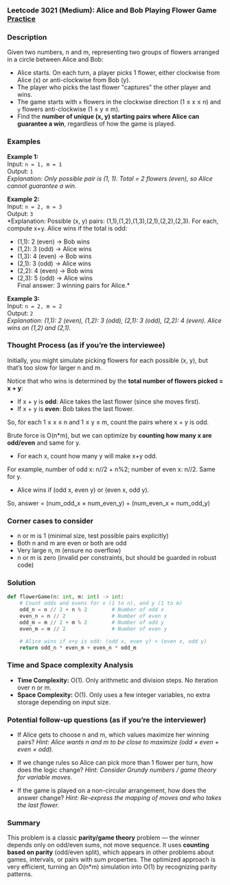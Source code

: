 ### Leetcode 3021 (Medium): Alice and Bob Playing Flower Game [Practice](https://leetcode.com/problems/alice-and-bob-playing-flower-game)

### Description  
Given two numbers, n and m, representing two groups of flowers arranged in a circle between Alice and Bob:
- Alice starts. On each turn, a player picks 1 flower, either clockwise from Alice (x) or anti-clockwise from Bob (y).
- The player who picks the last flower "captures" the other player and wins.
- The game starts with `x` flowers in the clockwise direction (1 ≤ x ≤ n) and `y` flowers anti-clockwise (1 ≤ y ≤ m).
- Find the **number of unique (x, y) starting pairs where Alice can guarantee a win**, regardless of how the game is played.

### Examples  

**Example 1:**  
Input: `n = 1, m = 1`  
Output: `1`  
*Explanation: Only possible pair is (1, 1). Total = 2 flowers (even), so Alice cannot guarantee a win.*

**Example 2:**  
Input: `n = 2, m = 3`  
Output: `3`  
*Explanation: Possible (x, y) pairs: (1,1),(1,2),(1,3),(2,1),(2,2),(2,3). For each, compute x+y. Alice wins if the total is odd:
- (1,1): 2 (even) → Bob wins  
- (1,2): 3 (odd) → Alice wins  
- (1,3): 4 (even) → Bob wins  
- (2,1): 3 (odd) → Alice wins  
- (2,2): 4 (even) → Bob wins  
- (2,3): 5 (odd) → Alice wins  
Final answer: 3 winning pairs for Alice.*

**Example 3:**  
Input: `n = 2, m = 2`  
Output: `2`  
*Explanation: (1,1): 2 (even), (1,2): 3 (odd), (2,1): 3 (odd), (2,2): 4 (even). Alice wins on (1,2) and (2,1).*

### Thought Process (as if you’re the interviewee)  

Initially, you might simulate picking flowers for each possible (x, y), but that’s too slow for larger n and m.

Notice that who wins is determined by the **total number of flowers picked = x + y**:
- If x + y is **odd**: Alice takes the last flower (since she moves first).
- If x + y is **even**: Bob takes the last flower.

So, for each 1 ≤ x ≤ n and 1 ≤ y ≤ m, count the pairs where x + y is odd.

Brute force is O(n\*m), but we can optimize by **counting how many x are odd/even** and same for y.
- For each x, count how many y will make x+y odd.

For example, number of odd x: n//2 + n%2; number of even x: n//2.
Same for y.

- Alice wins if (odd x, even y) or (even x, odd y).

So, answer = (num_odd_x × num_even_y) + (num_even_x × num_odd_y)

### Corner cases to consider  
- n or m is 1 (minimal size, test possible pairs explicitly)
- Both n and m are even or both are odd
- Very large n, m (ensure no overflow)
- n or m is zero (invalid per constraints, but should be guarded in robust code)

### Solution

```python
def flowerGame(n: int, m: int) -> int:
    # Count odds and evens for x (1 to n), and y (1 to m)
    odd_n = n // 2 + n % 2        # Number of odd x
    even_n = n // 2               # Number of even x
    odd_m = m // 2 + m % 2        # Number of odd y
    even_m = m // 2               # Number of even y

    # Alice wins if x+y is odd: (odd x, even y) + (even x, odd y)
    return odd_n * even_m + even_n * odd_m
```

### Time and Space complexity Analysis  

- **Time Complexity:** O(1). Only arithmetic and division steps. No iteration over n or m.
- **Space Complexity:** O(1). Only uses a few integer variables, no extra storage depending on input size.

### Potential follow-up questions (as if you’re the interviewer)  

- If Alice gets to choose n and m, which values maximize her winning pairs?
  *Hint: Alice wants n and m to be close to maximize (odd × even + even × odd).*

- If we change rules so Alice can pick more than 1 flower per turn, how does the logic change?
  *Hint: Consider Grundy numbers / game theory for variable moves.*

- If the game is played on a non-circular arrangement, how does the answer change?
  *Hint: Re-express the mapping of moves and who takes the last flower.*

### Summary
This problem is a classic **parity/game theory** problem — the winner depends only on odd/even sums, not move sequence. It uses **counting based on parity** (odd/even split), which appears in other problems about games, intervals, or pairs with sum properties. The optimized approach is very efficient, turning an O(n\*m) simulation into O(1) by recognizing parity patterns.